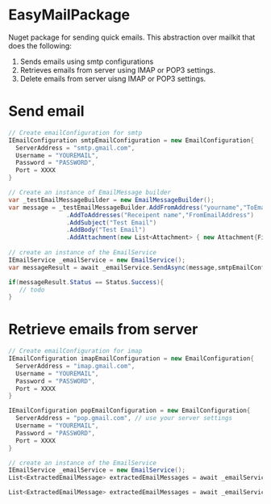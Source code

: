# EasyMailPackage
Nuget package for sending quick emails. This abstraction over mailkit that does the following:

1) Sends emails using smtp configurations
2) Retrieves emails from server using IMAP or POP3 settings.
3) Delete emails from server uisng IMAP or POP3 settings.


# Send email

```C#
// Create emailConfiguration for smtp
IEmailConfiguration smtpEmailConfiguration = new EmailConfiguration{
  ServerAddress = "smtp.gmail.com",
  Username = "YOUREMAIL",
  Password = "PASSWORD",
  Port = XXXX
}

// Create an instance of EmailMessage builder
var _testEmailMessageBuilder = new EmailMessageBuilder();
var message = _testEmailMessageBuilder.AddFromAddress("yourname","ToEmailAddress")
                .AddToAddresses("Receipent name","FromEmailAddress")
                .AddSubject("Test Email")
                .AddBody("Test Email")
                .AddAttachment(new List<Attachment> { new Attachment{FileName = "full path FileName"}).Build();
                
// create an instance of the EmailService
IEmailService _emailService = new EmailService();
var messageResult = await _emailService.SendAsync(message,smtpEmailConfiguration);

if(messageResult.Status == Status.Success){
   // todo
}
```

# Retrieve emails from server

```C#
// Create emailConfiguration for imap
IEmailConfiguration imapEmailConfiguration = new EmailConfiguration{
  ServerAddress = "imap.gmail.com",
  Username = "YOUREMAIL",
  Password = "PASSWORD",
  Port = XXXX
}

IEmailConfiguration popEmailConfiguration = new EmailConfiguration{
  ServerAddress = "pop.gmail.com", // use your server settings
  Username = "YOUREMAIL",
  Password = "PASSWORD",
  Port = XXXX
}

// create an instance of the EmailService
IEmailService _emailService = new EmailService();
List<ExtractedEmailMessage> extractedEmailMessages = await _emailService.GetEmailMessageFromServerViaImapAsync(imapEmailConfiguration, batchSize); // batchSize means the number of //emails to retrieve from the server using imap protocol

List<ExtractedEmailMessage> extractedEmailMessages = await _emailService.GetEmailMessageFromServerViaImapAsync(popEmailConfiguration, batchSize); // batchSize means the number of //emails to retrieve from the server using pop protocol
```
